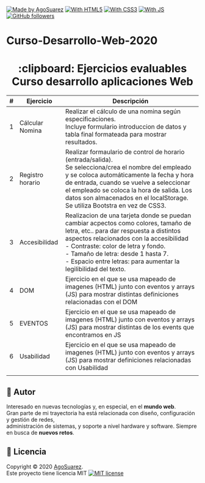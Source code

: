[![Made by AgoSuarez](https://img.shields.io/badge/made%20by-Agosuarez-green)](https://www.linkedin.com/in/agoney-v%C3%ADctor-su%C3%A1rez-ortega-052689187/)
[![With HTML5](https://img.shields.io/badge/with-HTML5-red)](https://developer.mozilla.org/es/docs/HTML/HTML5)
[![With CSS3](https://img.shields.io/badge/with-CSS3-blue)](https://desarrolloweb.com/manuales/css3.html)
[![With JS](https://img.shields.io/badge/with-JS-yellow)](https://developer.mozilla.org/es/docs/Web/JavaScript)
[![GitHub followers](https://img.shields.io/github/followers/Agosuarez.svg?style=social&label=Follow&maxAge=2592000)](https://github.com/Agosuarez?tab=followers)

# Curso-Desarrollo-Web-2020

<h1 align="center"> 
        :clipboard: Ejercicios evaluables Curso desarrollo aplicaciones Web    
</h1>

| #   | Ejercicio        | Descripción                                                                                                                                                                                                                                                                                                                        |
| --- | ---------------- | ---------------------------------------------------------------------------------------------------------------------------------------------------------------------------------------------------------------------------------------------------------------------------------------------------------------------------------- |
| 1   | Cálcular Nomina  | Realizar el cálculo de una nomina según especificaciones.<br />Incluye formulario introduccion de datos y tabla final formateada para mostrar resultados.                                                                                                                                                                          |
| 2   | Registro horario | Realizar formaulario de control de horario (entrada/salida).<br/>Se selecciona/crea el nombre del empleado y se coloca automáticamente la fecha y hora de entrada, cuando se vuelve a seleccionar el empleado se coloca la hora de salida. Los datos son almacenados en el localStorage. <br/> Se utiliza Bootstra en vez de CSS3. |
| 3   | Accesibilidad    | Realizacion de una tarjeta donde se puedan cambiar acpectos como colores, tamaño de letra, etc.. para dar respuesta a distintos aspectos relacionados con la accesibilidad<br/>- Contraste: color de letra y fondo.<br/>- Tamaño de letra: desde 1 hasta 7.<br/>- Espacio entre letras: para aumentar la legilibilidad del texto.  |
| 4   | DOM              | Ejercicio en el que se usa mapeado de imagenes (HTML) junto con eventos y arrays (JS) para mostrar distintas definiciones relacionadas con el DOM                                                                                                                                                                                  |
| 5   | EVENTOS          | Ejercicio en el que se usa mapeado de imagenes (HTML) junto con eventos y arrays (JS) para mostrar distintas de los events que encontramos en JS                                                                                                                                                                                   |
| 6   | Usabilidad       | Ejercicio en el que se usa mapeado de imagenes (HTML) junto con eventos y arrays (JS) para mostrar definiciones relacionadas con Usabilidad                                                                                                                                                                                        |
|     |

## :man: Autor

Interesado en nuevas tecnologías y, en especial, en el **mundo web**.<br />
Gran parte de mi trayectoria ha está relacionada con diseño, configuración y gestión de redes, <br />
administración de sistemas, y soporte a nivel hardware y software.
Siempre en busca de **nuevos retos**.<br />

## :memo: Licencia

Copyright © 2020 [AgoSuarez](https://www.linkedin.com/in/agoney-v%C3%ADctor-su%C3%A1rez-ortega-052689187/). <br />
Este proyecto tiene licencia MIT [![MIT license](https://img.shields.io/badge/License-MIT-blue.svg)](https://opensource.org/licenses/MIT)

